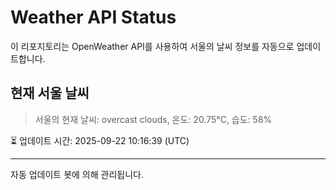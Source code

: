 
# Weather API Status

이 리포지토리는 OpenWeather API를 사용하여 서울의 날씨 정보를 자동으로 업데이트합니다.

## 현재 서울 날씨
> 서울의 현재 날씨: overcast clouds, 온도: 20.75°C, 습도: 58%

⏳ 업데이트 시간: 2025-09-22 10:16:39 (UTC)

---
자동 업데이트 봇에 의해 관리됩니다.
